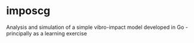 # imposcg
Analysis and simulation of a simple vibro-impact model developed in Go - principally as a learning exercise
